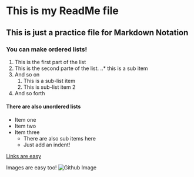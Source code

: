 # This is my ReadMe file
## This is just a practice file for Markdown Notation

### You can make ordered lists!
1. This is the first part of the list
2. This is the second parte of the list.
..* this is a sub item
3. And so on
    1. This is a sub-list item
    2. This is sub-list item 2
4. And so forth

#### There are also unordered lists
* Item one
* Item two
* Item three
    * There are also sub items here
    * Just add an indent!

[Links are easy](http://jashment.com)

Images are easy too! ![Github Image](https://image.flaticon.com/icons/svg/25/25231.svg)